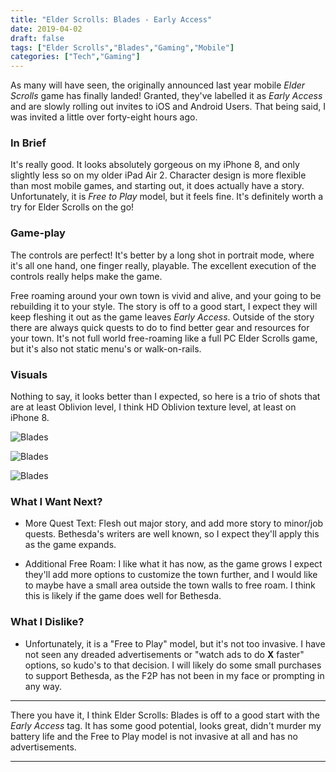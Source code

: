 ```yaml
---
title: "Elder Scrolls: Blades - Early Access"
date: 2019-04-02
draft: false
tags: ["Elder Scrolls","Blades","Gaming","Mobile"]
categories: ["Tech","Gaming"]
---
```


As many will have seen, the originally announced last year mobile *Elder Scrolls* game has finally landed! Granted, they've labelled it as *Early Access* and are slowly rolling out invites to iOS and Android Users. That being said, I was invited a little over forty-eight hours ago.

### In Brief

It's really good. It looks absolutely gorgeous on my iPhone 8, and only slightly less so on my older iPad Air 2. Character design is more flexible than most mobile games, and starting out, it does actually have a story. Unfortunately, it is *Free to Play* model, but it feels fine. It's definitely worth a try for Elder Scrolls on the go!
<!--more-->
### Game-play

The controls are perfect! It's better by a long shot in portrait mode, where it's all one hand, one finger really, playable. The excellent execution of the controls really helps make the game. 

Free roaming around your own town is vivid and alive, and your going to be rebuilding it to your style. The story is off to a good start, I expect they will keep fleshing it out as the game leaves *Early Access*. Outside of the story there are always quick quests to do to find better gear and resources for your town. It's not full world free-roaming like a full PC Elder Scrolls game, but it's also not static menu's or walk-on-rails. 

### Visuals

Nothing to say, it looks better than I expected, so here is a trio of shots that are at least Oblivion level, I think HD Oblivion texture level, at least on iPhone 8.

![Blades](2019_04_02_ESBlades1.jpeg)

![Blades](2019_04_02_ESBlades2.jpeg)

![Blades](2019_04_02_ESBlades3.jpeg)

### What I Want Next?

- More Quest Text: Flesh out major story, and add more story to minor/job quests. Bethesda's writers are well known, so I expect they'll apply this as the game expands.

- Additional Free Roam: I like what it has now, as the game grows I expect they'll add more options to customize the town further, and I would like to maybe have a small area outside the town walls to free roam. I think this is likely if the game does well for Bethesda.

### What I Dislike?

- Unfortunately, it is a "Free to Play" model, but it's not too invasive. I have not seen any dreaded advertisements or "watch ads to do **X** faster" options, so kudo's to that decision. I will likely do some small purchases to support Bethesda, as the F2P has not been in my face or prompting in any way. 

---

There you have it, I think Elder Scrolls: Blades is off to a good start with the *Early Access* tag. It has some good potential, looks great, didn't murder my battery life and the Free to Play model is not invasive at all and has no advertisements. 


---
